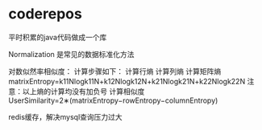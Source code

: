 # coderepos
平时积累的java代码做成一个库

Normalization 是常见的数据标准化方法

对数似然率相似度： 
    计算步骤如下：
    计算行熵
    计算列熵
    计算矩阵熵
    matrixEntropy=k11Nlogk11N+k12Nlogk12N+k21Nlogk21N+k22Nlogk22N
    注意：以上熵的计算均没有加负号
    计算相似度
    UserSimilarity=2∗(matrixEntropy−rowEntropy−columnEntropy)
    
redis缓存，解决mysql查询压力过大

